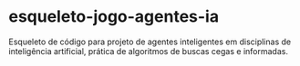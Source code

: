 # esqueleto-jogo-agentes-ia

Esqueleto de código para projeto de agentes inteligentes em disciplinas de inteligência artificial, prática de algoritmos de buscas cegas e informadas.